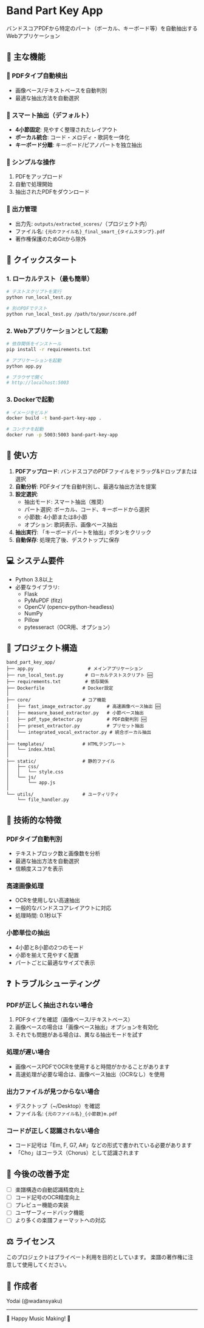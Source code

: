 # Band Part Key App

バンドスコアPDFから特定のパート（ボーカル、キーボード等）を自動抽出するWebアプリケーション

## 🚀 主な機能

### 📄 PDFタイプ自動検出
- 画像ベース/テキストベースを自動判別
- 最適な抽出方法を自動選択

### 🎵 スマート抽出（デフォルト）
- **4小節固定**: 見やすく整理されたレイアウト
- **ボーカル統合**: コード・メロディ・歌詞を一体化
- **キーボード分離**: キーボード/ピアノパートを独立抽出

### 🎹 シンプルな操作
1. PDFをアップロード
2. 自動で処理開始
3. 抽出されたPDFをダウンロード

### 📁 出力管理
- 出力先: `outputs/extracted_scores/`（プロジェクト内）
- ファイル名: `{元のファイル名}_final_smart_{タイムスタンプ}.pdf`
- 著作権保護のためGitから除外

## 🎯 クイックスタート

### 1. ローカルテスト（最も簡単）

```bash
# テストスクリプトを実行
python run_local_test.py

# 別のPDFでテスト
python run_local_test.py /path/to/your/score.pdf
```

### 2. Webアプリケーションとして起動

```bash
# 依存関係をインストール
pip install -r requirements.txt

# アプリケーションを起動
python app.py

# ブラウザで開く
# http://localhost:5003
```

### 3. Dockerで起動

```bash
# イメージをビルド
docker build -t band-part-key-app .

# コンテナを起動
docker run -p 5003:5003 band-part-key-app
```

## 📖 使い方

1. **PDFアップロード**: バンドスコアのPDFファイルをドラッグ&ドロップまたは選択
2. **自動分析**: PDFタイプを自動判別し、最適な抽出方法を提案
3. **設定選択**:
   - 抽出モード: スマート抽出（推奨）
   - パート選択: ボーカル、コード、キーボードから選択
   - 小節数: 4小節または8小節
   - オプション: 歌詞表示、画像ベース抽出
4. **抽出実行**: 「キーボードパートを抽出」ボタンをクリック
5. **自動保存**: 処理完了後、デスクトップに保存

## 💻 システム要件

- Python 3.8以上
- 必要なライブラリ:
  - Flask
  - PyMuPDF (fitz)
  - OpenCV (opencv-python-headless)
  - NumPy
  - Pillow
  - pytesseract（OCR用、オプション）

## 📂 プロジェクト構造

```
band_part_key_app/
├── app.py                    # メインアプリケーション
├── run_local_test.py        # ローカルテストスクリプト 🆕
├── requirements.txt         # 依存関係
├── Dockerfile              # Docker設定
│
├── core/                   # コア機能
│   ├── fast_image_extractor.py      # 高速画像ベース抽出 🆕
│   ├── measure_based_extractor.py   # 小節ベース抽出
│   ├── pdf_type_detector.py         # PDF自動判別 🆕
│   ├── preset_extractor.py          # プリセット抽出
│   └── integrated_vocal_extractor.py # 統合ボーカル抽出
│
├── templates/              # HTMLテンプレート
│   └── index.html
│
├── static/                 # 静的ファイル
│   ├── css/
│   │   └── style.css
│   └── js/
│       └── app.js
│
└── utils/                  # ユーティリティ
    └── file_handler.py
```

## 🔧 技術的な特徴

### PDFタイプ自動判別
- テキストブロック数と画像数を分析
- 最適な抽出方法を自動選択
- 信頼度スコアを表示

### 高速画像処理
- OCRを使用しない高速抽出
- 一般的なバンドスコアレイアウトに対応
- 処理時間: 0.1秒以下

### 小節単位の抽出
- 4小節と8小節の2つのモード
- 小節を揃えて見やすく配置
- パートごとに最適なサイズで表示

## ❓ トラブルシューティング

### PDFが正しく抽出されない場合
1. PDFタイプを確認（画像ベース/テキストベース）
2. 画像ベースの場合は「画像ベース抽出」オプションを有効化
3. それでも問題がある場合は、異なる抽出モードを試す

### 処理が遅い場合
- 画像ベースPDFでOCRを使用すると時間がかかることがあります
- 高速処理が必要な場合は、画像ベース抽出（OCRなし）を使用

### 出力ファイルが見つからない場合
- デスクトップ（~/Desktop）を確認
- ファイル名: `{元のファイル名}_{小節数}m.pdf`

### コードが正しく認識されない場合
- コード記号は「Em, F, G7, A#」などの形式で書かれている必要があります
- 「Cho」はコーラス（Chorus）として認識されます

## 🚧 今後の改善予定

- [ ] 楽譜構造の自動認識精度向上
- [ ] コード記号のOCR精度向上
- [ ] プレビュー機能の実装
- [ ] ユーザーフィードバック機能
- [ ] より多くの楽譜フォーマットへの対応

## ⚖️ ライセンス

このプロジェクトはプライベート利用を目的としています。
楽譜の著作権に注意して使用してください。

## 👤 作成者

Yodai (@wadansyaku)

---

🎵 Happy Music Making! 🎹